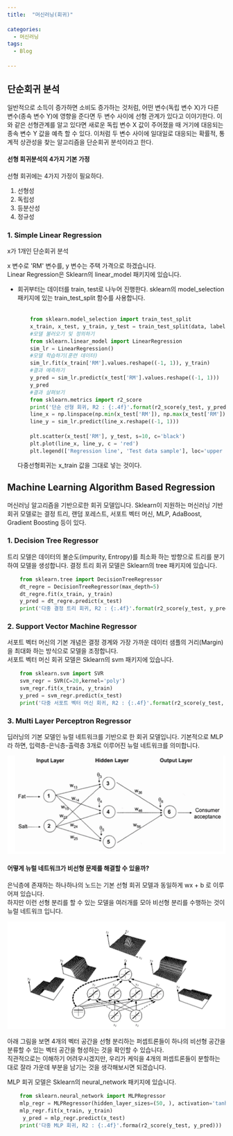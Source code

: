 ```yaml
---
title:  "머신러닝(회귀)"

categories:
  - 머신러닝
tags:
  - Blog

---
```


## 단순회귀 분석

일반적으로 소득이 증가하면 소비도 증가하는 것처럼, 어떤 변수(독립 변수 X)가 다른 변수(종속 변수 Y)에 영향을 준다면 두 변수 사이에 선형 관계가 있다고 이야기한다.
이와 같은 선형관계를 알고 있다면 새로운 독립 변수 X 값이 주어졌을 때 거기에 대응되는 종속 변수 Y 값을 예측 할 수 있다. 이처럼 두 변수 사이에 일대일로 대응되는 확률적, 통계적 상관성을 찾는 알고리즘을 단순회귀 분석이라고 한다. 

#### 선형 회귀분석의 4가지 기본 가정

선형 회귀에는 4가지 가정이 필요하다.
1. 선형성
2. 독립성
3. 등분산성
4. 정규성

### 1. Simple Linear Regression

x가 1개인 단순회귀 분석

x 변수로 'RM' 변수를, y 변수는 주택 가격으로 하겠습니다.<br>
Linear Regression은 Sklearn의 linear_model 패키지에 있습니다.<br>

* 회귀부터는 데이터를 train, test로 나누어 진행한다. sklearn의 model_selection 패키지에 있는 train_test_split 함수를 사용합니다.

    ```python
        
        from sklearn.model_selection import train_test_split
        x_train, x_test, y_train, y_test = train_test_split(data, label, test_size=0.2, random_state=2019)
        #모델 불러오기 및 정의하기
        from sklearn.linear_model import LinearRegression
        sim_lr = LinearRegression()
        #모델 학습하기(훈련 데이터)
        sim_lr.fit(x_train['RM'].values.reshape((-1, 1)), y_train)
        #결과 예측하기
        y_pred = sim_lr.predict(x_test['RM'].values.reshape((-1, 1)))
        y_pred
        #결과 살펴보기
        from sklearn.metrics import r2_score
        print('단순 선형 회귀, R2 : {:.4f}'.format(r2_score(y_test, y_pred)))
        line_x = np.linspace(np.min(x_test['RM']), np.max(x_test['RM']), 10)
        line_y = sim_lr.predict(line_x.reshape((-1, 1)))

        plt.scatter(x_test['RM'], y_test, s=10, c='black')
        plt.plot(line_x, line_y, c = 'red')
        plt.legend(['Regression line', 'Test data sample'], loc='upper left')
    ```
    다중선형회귀는 x_train 값을 그대로 넣는 것이다.

## Machine Learning Algorithm Based Regression

머신러닝 알고리즘을 기반으로한 회귀 모델입니다.
Sklearn이 지원하는 머신러닝 기반 회귀 모델로는 결정 트리, 랜덤 포레스트, 서포트 벡터 머신, MLP, AdaBoost, Gradient Boosting 등이 있다.<br>

### 1. Decision Tree Regressor
트리 모델은 데이터의 불순도(impurity, Entropy)를 최소화 하는 방향으로 트리를 분기하여 모델을 생성합니다. 
결정 트리 회귀 모델은 Sklearn의 tree 패키지에 있습니다. 

```python
    from sklearn.tree import DecisionTreeRegressor
    dt_regre = DecisionTreeRegressor(max_depth=5)
    dt_regre.fit(x_train, y_train)
    y_pred = dt_regre.predict(x_test)
    print('다중 결정 트리 회귀, R2 : {:.4f}'.format(r2_score(y_test, y_pred)))
```

### 2. Support Vector Machine Regressor
서포트 벡터 머신의 기본 개념은 결정 경계와 가장 가까운 데이터 샘플의 거리(Margin)을 최대화 하는 방식으로 모델을 조정합니다.<br>
서포트 벡터 머신 회귀 모델은 Sklearn의 svm 패키지에 있습니다.

```python
    from sklearn.svm import SVR
    svm_regr = SVR(C=20,kernel='poly')
    svm_regr.fit(x_train, y_train)
    y_pred = svm_regr.predict(x_test)
    print('다중 서포트 벡터 머신 회귀, R2 : {:.4f}'.format(r2_score(y_test, y_pred)))
```

### 3. Multi Layer Perceptron Regressor
딥러닝의 기본 모델인 뉴럴 네트워크를 기반으로 한 회귀 모델입니다. 기본적으로 MLP라 하면, 입력층-은닉층-출력층 3개로 이루어진 뉴럴 네트워크를 의미합니다.

![GitHub Logo](/image/Feedforword.png)

#### 어떻게 뉴럴 네트워크가 비선형 문제를 해결할 수 있을까?
은닉층에 존재하는 하나하나의 노드는 기본 선형 회귀 모델과 동일하게  wx + b 로 이루어져 있습니다. <br>
하지만 이런 선형 분리를 할 수 있는 모델을 여러개를 모아 비선형 분리를 수행하는 것이 뉴럴 네트워크 입니다.<br>

![GitHub Logo](/image/HowNNSolve.png)

아래 그림을 보면 4개의 벡터 공간을 선형 분리하는 퍼셉트론들이 하나의 비선형 공간을 분류할 수 있는 벡터 공간을 형성하는 것을 확인할 수 있습니다.<br>
직관적으로는 이해하기 어려우시겠지만, 우리가 케익을 4개의 퍼셉트론들이 분할하는 대로 잘라 가운데 부분을 남기는 것을 생각해보시면 되겠습니다.

MLP 회귀 모델은 Sklearn의 neural_network 패키지에 있습니다.

```python
    from sklearn.neural_network import MLPRegressor
    mlp_regr = MLPRegressor(hidden_layer_sizes=(50, ), activation='tanh', solver ='sgd', random_state=2019)
    mlp_regr.fit(x_train, y_train)
     y_pred = mlp_regr.predict(x_test)
    print('다중 MLP 회귀, R2 : {:.4f}'.forma(r2_score(y_test, y_pred)))
```